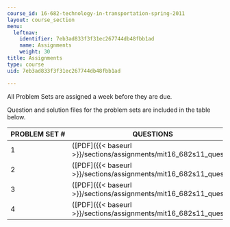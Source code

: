 ```yaml
---
course_id: 16-682-technology-in-transportation-spring-2011
layout: course_section
menu:
  leftnav:
    identifier: 7eb3ad833f3f31ec267744db48fbb1ad
    name: Assignments
    weight: 30
title: Assignments
type: course
uid: 7eb3ad833f3f31ec267744db48fbb1ad

---
```


All Problem Sets are assigned a week before they are due.

Question and solution files for the problem sets are included in the table below.

| PROBLEM SET # | QUESTIONS | SOLUTIONS |
| --- | --- | --- |
| 1 | ([PDF]({{< baseurl >}}/sections/assignments/mit16_682s11_ques1)) | ([PDF]({{< baseurl >}}/sections/assignments/mit16_682s11_soln1)) |
| 2 | ([PDF]({{< baseurl >}}/sections/assignments/mit16_682s11_ques2)) | ([PDF]({{< baseurl >}}/sections/assignments/mit16_682s11_soln2)) |
| 3 | ([PDF]({{< baseurl >}}/sections/assignments/mit16_682s11_ques3)) | ([PDF]({{< baseurl >}}/sections/assignments/mit16_682s11_soln3)) |
| 4 | ([PDF]({{< baseurl >}}/sections/assignments/mit16_682s11_ques4)) | ([PDF]({{< baseurl >}}/sections/assignments/mit16_682s11_soln4))